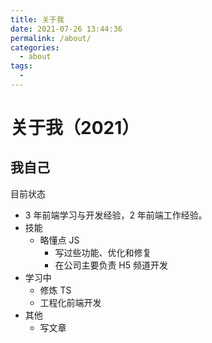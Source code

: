 ```yaml
---
title: 关于我
date: 2021-07-26 13:44:36
permalink: /about/
categories:
  - about
tags:
  -
---
```


# 关于我（2021）

## 我自己

目前状态

- 3 年前端学习与开发经验，2 年前端工作经验。
- 技能
  - 略懂点 JS
    - 写过些功能、优化和修复
    - 在公司主要负责 H5 频道开发
- 学习中
  - 修炼 TS
  - 工程化前端开发
- 其他
  - 写文章
